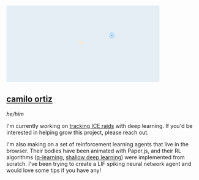 <img src="image.png" width=400></img>

## [camilo ortiz](https://camilodoa.ml)

*he/him*

I'm currently working on [tracking ICE raids](https://ai-melts-ice.ml) with deep
learning. If you'd be interested in helping grow this project, please reach out.


I'm also making on a set of reinforcement learning agents that live in the browser.
Their bodies have been animated with Paper.js, and their RL algorithms
([q-learning](https://camilodoa.ml/ra), [shallow deep learning](https://camilodoa.ml/ra)) were implemented from scratch.
I've been trying to create a LIF spiking neural network agent and would love some tips if you have any!

<!-- ---

<img src="ra-image.png" width=400></img>

### [Ra](https://camilodoa.ml/ra)
*Q-learning agent*

---

<img src="dra-image.png" width=400></img>

### [Dra](https://camilodoa.dra)
*Deep reinforcement learning agent* -->
